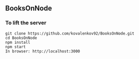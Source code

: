 ## BooksOnNode
### To lift the server
    git clone https://github.com/kovalenkov92/BooksOnNode.git
    cd BooksOnNode
    npm install
    npm start
    In browser: http://localhost:3000
